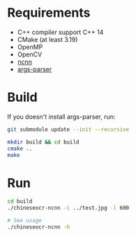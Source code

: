 # Requirements
- C++ compiler support C++ 14
- CMake (at least 3.19)
- OpenMP
- OpenCV
- [ncnn](https://github.com/Tencent/ncnn)
- [args-parser](https://github.com/igormironchik/args-parser)

# Build
If you doesn't install args-parser, run:
```Bash
git submodule update --init --recursive
```

```Bash
mkdir build && cd build
cmake ..
make 
```

# Run
```Bash
cd build
./chineseocr-ncnn -i ../test.jpg -l 600

# See usage
./chineseocr-ncnn -h
```
